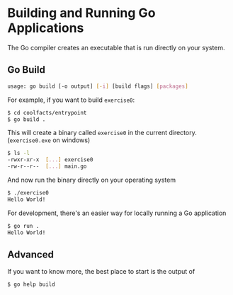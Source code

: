 # Building and Running Go Applications

The Go compiler creates an executable that is run directly on your system.

## Go Build

```bash
usage: go build [-o output] [-i] [build flags] [packages]
```

For example, if you want to build `exercise0`: 

```bash
$ cd coolfacts/entrypoint
$ go build .
```

This will create a binary called `exercise0` in the current directory.
(`exercise0.exe` on windows)

```bash
$ ls -l
-rwxr-xr-x  [...] exercise0
-rw-r--r--  [...] main.go
```

And now run the binary directly on your operating system

```bash
$ ./exercise0
Hello World!
```

For development, there's an easier way
for locally running a Go application

```bash
$ go run .
Hello World!
```

## Advanced

If you want to know more, the best place to start is the output of

```bash
$ go help build
```
